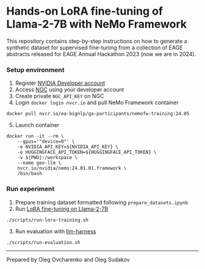 # Hands-on LoRA fine-tuning of Llama-2-7B with NeMo Framework
This repository contains step-by-step instructions on how to generate a synthetic dataset for supervised fine-tuning from a collection of EAGE abstracts released for EAGE Annual Hackathon 2023 (now we are in 2024).

### Setup environment

1. Register [NVIDIA Developer account](https://developer.nvidia.com/developer-program)
2. Access [NGC](https://catalog.ngc.nvidia.com/) using your developer account
3. Create private `NGC_API_KEY` on NGC
4. Login `docker login nvcr.io` and pull NeMo Framework container 
```
docker pull nvcr.io/ea-bignlp/ga-participants/nemofw-training:24.05
```

5. Launch container
```
docker run -it --rm \
	--gpus='"device=0"' \
	-e NVIDIA_API_KEY=${NVIDIA_API_KEY} \
	-e HUGGINGFACE_API_TOKEN=${HUGGINGFACE_API_TOKEN} \
	-v ${PWD}:/workspace \
	--name geo-llm \
	nvcr.io/nvidia/nemo:24.01.01.framework \
	/bin/bash
```



### Run experiment
1. Prepare training dataset formatted following `prepare_datasets.ipynb`
2. Run [LoRA fine-tuning on Llama-2-7B](https://github.com/NVIDIA/NeMo/blob/main/tutorials/nlp/lora.ipynb)
```
./scripts/run-lora-training.sh
```

3. Run evaluation with [llm-harness](https://github.com/EleutherAI/lm-evaluation-harness)
```
./scripts/run-evaluation.sh
```

-------------
Prepared by Oleg Ovcharenko and Oleg Sudakov
